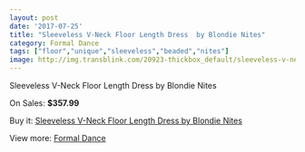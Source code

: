 ```yaml
---
layout: post
date: '2017-07-25'
title: "Sleeveless V-Neck Floor Length Dress  by Blondie Nites"
category: Formal Dance
tags: ["floor","unique","sleeveless","beaded","nites"]
image: http://img.transblink.com/20923-thickbox_default/sleeveless-v-neck-floor-length-dress-by-blondie-nites.jpg
---
```

Sleeveless V-Neck Floor Length Dress  by Blondie Nites

On Sales: **$357.99**
<a href="https://www.transblink.com/en/formal-dance/6629-sleeveless-v-neck-floor-length-dress-by-blondie-nites.html"><amp-img layout="responsive" width="600" height="600" src="//img.transblink.com/20923-thickbox_default/sleeveless-v-neck-floor-length-dress-by-blondie-nites.jpg" alt="Sleeveless V-Neck Floor Length Dress  by Blondie Nites 0" /></a>
<a href="https://www.transblink.com/en/formal-dance/6629-sleeveless-v-neck-floor-length-dress-by-blondie-nites.html"><amp-img layout="responsive" width="600" height="600" src="//img.transblink.com/20925-thickbox_default/sleeveless-v-neck-floor-length-dress-by-blondie-nites.jpg" alt="Sleeveless V-Neck Floor Length Dress  by Blondie Nites 1" /></a>
<a href="https://www.transblink.com/en/formal-dance/6629-sleeveless-v-neck-floor-length-dress-by-blondie-nites.html"><amp-img layout="responsive" width="600" height="600" src="//img.transblink.com/20924-thickbox_default/sleeveless-v-neck-floor-length-dress-by-blondie-nites.jpg" alt="Sleeveless V-Neck Floor Length Dress  by Blondie Nites 2" /></a>

Buy it: [Sleeveless V-Neck Floor Length Dress  by Blondie Nites](https://www.transblink.com/en/formal-dance/6629-sleeveless-v-neck-floor-length-dress-by-blondie-nites.html "Sleeveless V-Neck Floor Length Dress  by Blondie Nites")

View more: [Formal Dance](https://www.transblink.com/en/6-formal-dance "Formal Dance")